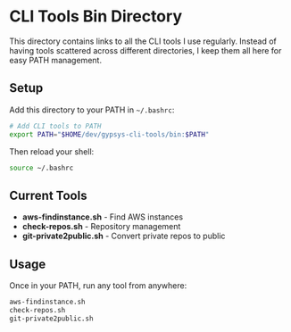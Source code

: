 # CLI Tools Bin Directory

This directory contains links to all the CLI tools I use regularly. Instead of having tools scattered across different directories, I keep them all here for easy PATH management.

## Setup

Add this directory to your PATH in `~/.bashrc`:

```bash
# Add CLI tools to PATH
export PATH="$HOME/dev/gypsys-cli-tools/bin:$PATH"
```

Then reload your shell:
```bash
source ~/.bashrc
```

## Current Tools

- **aws-findinstance.sh** - Find AWS instances
- **check-repos.sh** - Repository management
- **git-private2public.sh** - Convert private repos to public

## Usage

Once in your PATH, run any tool from anywhere:
```bash
aws-findinstance.sh
check-repos.sh
git-private2public.sh
``` 